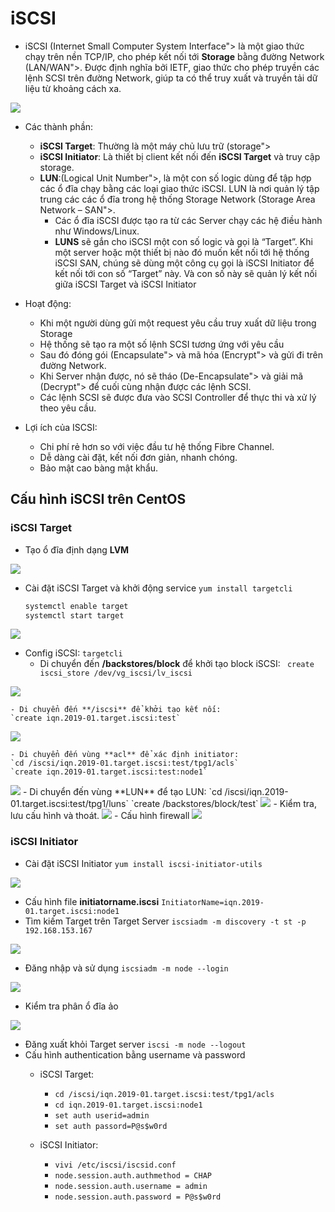 
# iSCSI
- iSCSI (Internet Small Computer System Interface"> là một giao thức chạy trên nền TCP/IP, cho phép kết nối tới **Storage** bằng đường Network (LAN/WAN">. Được định nghĩa bởi IETF, giao thức cho phép truyền các lệnh SCSI trên đường Network, giúp ta có thể truy xuất và truyền tải dữ liệu từ khoảng cách xa.
<img src="https://i.imgur.com/bfO2xk9.png">

- Các thành phần:
	- **iSCSI Target**: Thường là một máy chủ lưu trữ (storage">
	- **iSCSI Initiator**: Là thiết bị client kết nối đến **iSCSI Target** và truy cập storage.
	- **LUN**:(Logical Unit Number">, là một con số logic dùng để tập hợp các ổ đĩa chạy bằng các loại giao thức iSCSI. LUN là nơi quản lý tập trung các các ổ đĩa trong hệ thống Storage Network (Storage Area Network – SAN">.
		- Các ổ đĩa iSCSI được tạo ra từ các Server chạy các hệ điều hành như Windows/Linux.
        - **LUNS** sẽ gắn cho iSCSI một con số logic và gọi là “Target”.
        Khi một server hoặc một thiết bị nào đó muốn kết nối tới hệ thống iSCSI SAN, chúng sẽ dùng một công cụ gọi là iSCSI Initiator để kết nối tới con số “Target” này. Và con số này sẽ quản lý kết nối giữa iSCSI Target và iSCSI Initiator

- Hoạt động: 
    - Khi một người dùng gửi một request yêu cầu truy xuất dữ liệu trong Storage
    - Hệ thống sẽ tạo ra một số lệnh SCSI tương ứng với yêu cầu
    - Sau đó đóng gói (Encapsulate"> và mã hóa (Encrypt"> và gửi đi trên đường Network.
    - Khi Server nhận được, nó sẽ tháo (De-Encapsulate"> và giải mã (Decrypt"> để cuối cùng nhận được các lệnh SCSI.
    - Các lệnh SCSI sẽ được đưa vào SCSI Controller để thực thi và xử lý theo yêu cầu.

- Lợi ích của ISCSI:
	- Chi phí rẻ hơn so với việc đầu tư hệ thống Fibre Channel.
	- Dễ dàng cài đặt, kết nối đơn giản, nhanh chóng.
	- Bảo mật cao bàng mật khẩu.

## Cấu hình iSCSI trên CentOS 

### iSCSI Target
- Tạo ổ đĩa định dạng **LVM**
<img src="https://i.imgur.com/sq5anLc.png">

- Cài đặt iSCSI Target và khởi động service
	`yum install targetcli`
	``` sh
	systemctl enable target
	systemctl start target
	```
<img src="https://i.imgur.com/fAwDnrr.png">

- Config iSCSI: `targetcli`
	- Di chuyển đến **/backstores/block** để khởi tạo block iSCSI: 
	` create iscsi_store /dev/vg_iscsi/lv_iscsi`
<img src="https://i.imgur.com/xFhOTzt.png">

	- Di chuyển đến **/iscsi** để khởi tạo kết nối:
	`create iqn.2019-01.target.iscsi:test`
<img src="https://i.imgur.com/zfIrHzw.png">

	- Di chuyển đến vùng **acl** để xác định initiator:
	`cd /iscsi/iqn.2019-01.target.iscsi:test/tpg1/acls`
	`create iqn.2019-01.target.iscsi:test:node1`
<img src="https://i.imgur.com/zfIrHzw.png">
	- Di chuyển đến vùng **LUN** để tạo LUN:
	`cd /iscsi/iqn.2019-01.target.iscsi:test/tpg1/luns`
	`create /backstores/block/test`
<img src="https://i.imgur.com/eTMpCEb.png">
	- Kiểm tra, lưu cấu hình và thoát.
<img src="https://i.imgur.com/HqQLkEw.png">
	- Cấu hình firewall
<img src="https://i.imgur.com/zSBZWKQ.png">

### iSCSI Initiator
- Cài đặt iSCSI Initiator
	`yum install iscsi-initiator-utils`
<img src="https://i.imgur.com/uWHJ4wh.png">

- Cấu hình file **initiatorname.iscsi**
	`InitiatorName=iqn.2019-01.target.iscsi:node1` 
- Tìm kiếm Target trên Target Server
	`iscsiadm -m discovery -t st -p 192.168.153.167`
<img src="https://i.imgur.com/IOH5kO1.png">

- Đăng nhập và sử dụng
	`iscsiadm -m node --login`
<img src="https://i.imgur.com/NcYbUPE.png">

- Kiểm tra phân ổ đĩa ảo
<img src="https://i.imgur.com/Ns46BDQ.png">

- Đăng xuất khỏi Target server
	`iscsi -m node --logout`
- Cấu hình authentication bằng username và password
	- iSCSI Target: 
		
		- `cd /iscsi/iqn.2019-01.target.iscsi:test/tpg1/acls`
		- `cd iqn.2019-01.target.iscsi:node1`
		- `set auth userid=admin`
		- `set auth passord=P@s$w0rd`

	- iSCSI Initiator:
		- `vivi /etc/iscsi/iscsid.conf`
		- `node.session.auth.authmethod = CHAP`
		- `node.session.auth.username = admin`
		- `node.session.auth.password = P@s$w0rd`
		



	



